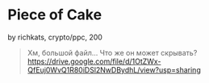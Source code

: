 # Piece of Cake
by richkats, crypto/ppc, 200

> Хм, большой файл... Что же он может скрывать? https://drive.google.com/file/d/1OtZWx-QfEuj0WvQ1R80iDSl2NwDBydhL/view?usp=sharing